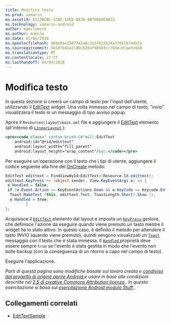 ```yaml
---
title: Modifica testo
ms.prod: xamarin
ms.assetid: E513BCBC-438E-15E8-B83A-4B768A8E8B32
ms.technology: xamarin-android
author: mgmclemore
ms.author: mamcle
ms.date: 02/06/2018
ms.openlocfilehash: d6be8ae1587742a8c2a37b22b2da3701187dde2a
ms.sourcegitcommit: 945df041e2180cb20af08b83cc703ecd1aedc6b0
ms.translationtype: MT
ms.contentlocale: it-IT
ms.lasthandoff: 04/04/2018
---
```

# <a name="edit-text"></a>Modifica testo

In questa sezione si creerà un campo di testo per l'input dell'utente, utilizzando il [EditText](https://developer.xamarin.com/api/type/Android.Widget.EditText/) widget. Una volta immesso nel campo di testo, "invio" visualizzerà il testo in un messaggio di tipo avviso popup.

Aprire il <code>Resources\layout\main.xml</code> file e aggiungere il [EditText](https://developer.xamarin.com/api/type/Android.Widget.EditText/) elemento (all'interno di [ `LinearLayout` ](https://developer.xamarin.com/api/type/Android.Widget.LinearLayout/)):

```xml
<pre><code class=" syntax brush-C#">&lt;EditText
    android:id="@+id/edittext"
    android:layout_width="fill_parent"
    android:layout_height="wrap_content"/&gt;</code></pre>
```

Per eseguire un'operazione con il testo che i tipi di utente, aggiungere il codice seguente alla fine del [OnCreate](https://developer.xamarin.com/api/member/Android.App.Activity.OnCreate/) metodo:

```csharp
EditText edittext = FindViewById<EditText>(Resource.Id.edittext);
edittext.KeyPress += (object sender, View.KeyEventArgs e) => {
 e.Handled = false;
 if (e.Event.Action == KeyEventActions.Down && e.KeyCode == Keycode.Enter) {
  Toast.MakeText (this, edittext.Text, ToastLength.Short).Show ();
  e.Handled = true;
         }
};
```

Acquisisce il [ `EditText` ](https://developer.xamarin.com/api/type/Android.Widget.EditText/) elemento dal layout e imposta un [ `KeyPress` ](https://developer.xamarin.com/api/event/Android.Views.View.KeyPress/) gestore, che definisce l'azione da eseguire quando viene premuto un tasto mentre il widget ha lo stato attivo. In questo caso, è definito il metodo per attendere il tasto INVIO (quando viene premuto), quindi vengono visualizzati un [ `Toast` ](https://developer.xamarin.com/api/type/Android.Widget.Toast/) messaggio con il testo che è stata immessa. Il [ `Handled` ](https://developer.xamarin.com/api/property/Android.Views.View+KeyEventArgs.Handled/) proprietà deve essere sempre `true` se l'evento è stata gestita in modo che l'evento non bolle backup (con la conseguenza di un ritorno a capo nel campo di testo).

Eseguire l'applicazione.

*Parti di questa pagina sono modifiche basate sul lavoro creata e* [ *condiviso dal progetto di origine aprire Android* ](http://code.google.com/policies.html) *e usare in base alle condizioni descritte nel* [ *2.5 di creative Commons Attribution licenza* ](http://creativecommons.org/licenses/by/2.5/) *. In questa esercitazione si basa sul* [ *esercitazione Android modulo Stuff* ](http://developer.android.com/resources/tutorials/views/hello-formstuff.html) *.*



## <a name="related-links"></a>Collegamenti correlati

- [EditTextSample](https://developer.xamarin.com/samples/monodroid/UserInterface/EditTextSample/)
